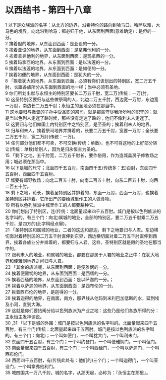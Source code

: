 # 以西结书 - 第四十八章
  
 1 以下是众族派的名字：从北方的边界，沿希特伦的路向到哈马口，哈萨以难，大马色的境界，向北沿到哈马：都必归于他，从东面到西面(意难确定)：是但的一分。  
 2 挨着但的地界，从东面到西面：是亚设的一分。  
 3 挨着亚设的地界，从东面到西面：是拿弗他利的一分。  
 4 挨着拿弗他利的地界，从东面到西面：是玛拿西的一分。  
 5 挨着玛拿西的地界，从东面到西面：是以法莲的一分。  
 6 挨着以法莲的地界，从东面到西面：是如便的一分。  
 7 挨着如便的地界，从东面到西面：是犹大的一分。  
 8 「挨着犹大的地界，从东面到西面，必须有你们该划出的特别区，宽二万五千肘，长跟各族所分从东面到西面的地一样；当中必须有圣地。  
 9 你们所划出献与永恒主的特别区要长二万五千肘，宽二万(传统：一万)肘。  
 10 这圣特别区要归与这些做祭司的人，北边二万五千肘，西边宽一万肘，东边宽一万肘，南边长二万五千肘；永恒主的圣地必须在那当中。  
 11 这地要归与撒督的子孙中受圣职的祭司，就是那些守尽我所吩咐的职守的；就是当以色列人走迷了路时候，那些没有走迷了路的；他们不像利未人走迷了。  
 12 这要归与他们做国土内特别区中之特别区，是至圣的；挨着利未人的地界。  
 13 归与利未人，挨着祭司地界并排着的，长要二万五千肘，宽要一万肘；全长要二万五千肘，宽二万肘(传统：一万)。  
 14 任何部分他们都不可卖，不可交换(传统：单数)，也不可将这地的上好部分转让(传统：单数)给别人，因为是归永恒主为圣的。  
 15 「剩下之地，五千肘宽，二万五千肘长，要作俗用，作为造城盖房子修牧场之用；城必须在那当中。  
 16 以下是城的尺寸；北面四千五百肘，南面四千五(传统多：五)百肘，东面四千五百肘，西面四千五百肘。  
 17 城要有郊野牧场；向北二百五十肘，向南二百五十肘，向东二百五十肘，向西二百五十肘。  
 18 剩下之地，论长，挨着圣特别区并排着的，东面一万肘，西面一万肘，也挨着圣特别区并排着。它所出产的要给城里作工的人做食物。  
 19 所有以色列族派中城里作工的人都要耕种它。  
 20 你们划出了特别区，连(传统：北面量起来四千五百肘。城门是按以色列族派的名字叫的。有三个门：向北)属城的地业，全部的特别区，要二万五千肘乘二万五千肘，是四方的(此字稍经点窜)。  
 21 「圣特别区和属城的地业，二者的这边和那边，剩下之地要归与人君。东边横切面对着特别区的二万五千肘直伸到东界，西边横切面对着二万五千肘直伸到西界，挨着各族业分并排着的，都要归与人君。这样，圣特别区就是殿的圣地在那当中的，  
 22 跟利未人的地业，和属城的地业，都要在那属于人君的地业之正中：在犹大地界和便雅悯地界之间归与人君。  
 23 「其余的族派呢，从东面到西面：是便雅悯的一分。  
 24 挨着便雅悯的地界，从东面到西面：是西缅的一分。  
 25 挨着西缅的地界，从东面到西面：是以萨迦的一分。；  
 26 挨着以萨迦的地界，从东面到西面：是西布伦的一分。  
 27 挨着西布伦的地界，是迦得的一分。  
 28 挨着迦得的地界，在南面，南方，那界线从他玛到米利巴加低斯的水，延到埃及小河，直到大海。  
 29 这就是你们要拈阄分给以色列族派为产业之地：这些乃是他们各族所得的分：主永恒主发神谕说。  
 30 ,31 「以下是城的外围：城门是按以色列族派的名字叫的。北面量起来四千五百肘，有三个门(传统：北面量起来四千五百肘。城门是按以色列族派的名字叫的。有三个门：向北)；一个叫如便门，一个叫犹大门，一个叫利未门。  
 32 东面四千五百肘，有三个门；一个叫约瑟门，一个叫便雅悯门，一个叫但门。  
 33 南面量起来四千五百肘，有三个门：一个叫西缅门，一个叫以萨迦门，一个叫西布伦门。  
 34 西面四千五百肘，有(传统此处有：他们的)三个门；一个叫迦得门，一个叫亚设门，一个叫拿弗他利门。  
 35 城四围共一万八千肘。城的名字，从那天起，必称为：『永恒主在那里』。